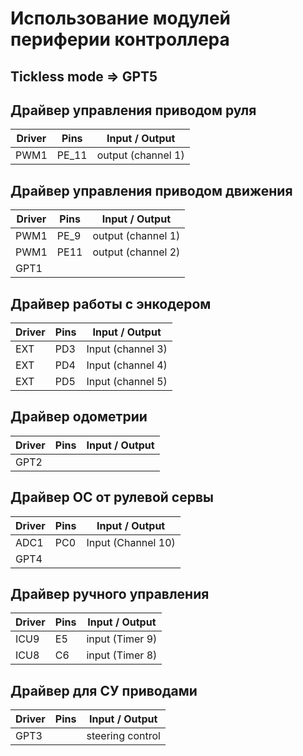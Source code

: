 # Использование модулей периферии контроллера

## Tickless mode => GPT5 

## Драйвер управления приводом руля 
Driver | Pins | Input / Output
-------|------|-------
  PWM1 | PE_11 |output (channel 1)


## Драйвер управления приводом движения 
Driver | Pins | Input / Output
-------|------|-------
  PWM1 | PE_9 | output (channel 1)
  PWM1 | PE11 | output (channel 2)
  GPT1 |      |

## Драйвер работы с энкодером
Driver | Pins | Input / Output
-------|------|-------
   EXT |  PD3 | Input (channel 3)
   EXT |  PD4 | Input (channel 4)
   EXT |  PD5 | Input (channel 5)

## Драйвер одометрии
Driver | Pins | Input / Output
-------|------|-------
  GPT2 |	  | 

## Драйвер OC от рулевой сервы
Driver | Pins | Input / Output
-------|------|-------
  ADC1 | PC0  | Input (Channel 10)
  GPT4 |      |
  

## Драйвер ручного управления
Driver | Pins | Input / Output
-------|------|-------
ICU9 | E5 | input (Timer 9)
ICU8 | C6 | input (Timer 8)

## Драйвер для СУ приводами
Driver | Pins | Input / Output
-------|------|-------
  GPT3 |      | steering control